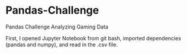 # Pandas-Challenge
Pandas Challenge Analyzing Gaming Data

First, I opened Jupyter Notebook from git bash, imported dependencies (pandas and numpy), and read in the .csv file.
